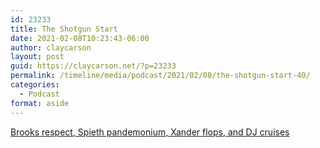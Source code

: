 ```yaml
---
id: 23233
title: The Shotgun Start
date: 2021-02-08T10:23:43-06:00
author: claycarson
layout: post
guid: https://claycarson.net/?p=23233
permalink: /timeline/media/podcast/2021/02/08/the-shotgun-start-40/
categories:
  - Podcast
format: aside
---
```

<div class="media-details"><a href="">Brooks respect, Spieth pandemonium, Xander flops, and DJ cruises</a></div>

<div class="media-creator"></div>

<div class="media-rating"></div>